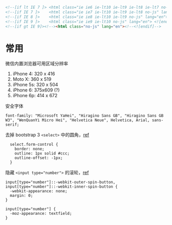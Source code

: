 ```html
<!--[if lt IE 7 ]> <html class="ie ie6 ie-lt10 ie-lt9 ie-lt8 ie-lt7 no-js" lang="en"> <![endif]-->
<!--[if IE 7 ]>    <html class="ie ie7 ie-lt10 ie-lt9 ie-lt8 no-js" lang="en"> <![endif]-->
<!--[if IE 8 ]>    <html class="ie ie8 ie-lt10 ie-lt9 no-js" lang="en"> <![endif]-->
<!--[if IE 9 ]>    <html class="ie ie9 ie-lt10 no-js" lang="en"> <![endif]-->
<!--[if gt IE 9]><!--><html class="no-js" lang="en"><!--<![endif]-->
```

常用
==

微信内置浏览器可用区域分辨率

1. iPhone 4: 320 x 416
2. Moto X: 360 x 519
3. iPhone 5s: 320 x 504
4. iPhone 6: 375x609 (?)
4. iPhone 6p: 414 x 672

安全字体

```
font-family: "Microsoft YaHei", "Hiragino Sans GB", "Hiragino Sans GB W3", "WenQuanYi Micro Hei", "Helvetica Neue", Helvetica, Arial, sans-serif;
```

去掉 bootstrap 3 `<select>` 中的圆角，[ref](http://stackoverflow.com/a/24766039/707580)

```
  select.form-control {
    border: none;
    outline: 1px solid #ccc;
    outline-offset: -1px;
  }
```

隐藏 `<input type="number">` 的滚轮，[ref](http://stackoverflow.com/a/27935448/707580)

    input[type="number"]::-webkit-outer-spin-button,
    input[type="number"]::-webkit-inner-spin-button {
      -webkit-appearance: none;
      margin: 0;
    }
    
    input[type="number"] {
      -moz-appearance: textfield;
    }
